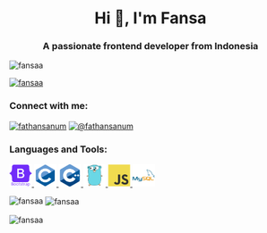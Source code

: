 <h1 align="center">Hi 👋, I'm Fansa</h1>
<h3 align="center">A passionate frontend developer from Indonesia</h3>

<p align="left"> <img src="https://komarev.com/ghpvc/?username=fansaa&label=Profile%20views&color=0e75b6&style=flat" alt="fansaa" /> </p>

<p align="left"> <a href="https://github.com/ryo-ma/github-profile-trophy"><img src="https://github-profile-trophy.vercel.app/?username=fansaa" alt="fansaa" /></a> </p>

<h3 align="left">Connect with me:</h3>
<p align="left">
<a href="https://linkedin.com/in/fathansanum" target="blank"><img align="center" src="https://raw.githubusercontent.com/rahuldkjain/github-profile-readme-generator/master/src/images/icons/Social/linked-in-alt.svg" alt="fathansanum" height="30" width="40" /></a>
<a href="https://instagram.com/@fathansanum" target="blank"><img align="center" src="https://raw.githubusercontent.com/rahuldkjain/github-profile-readme-generator/master/src/images/icons/Social/instagram.svg" alt="@fathansanum" height="30" width="40" /></a>
</p>

<h3 align="left">Languages and Tools:</h3>
<p align="left"> <a href="https://getbootstrap.com" target="_blank" rel="noreferrer"> <img src="https://raw.githubusercontent.com/devicons/devicon/master/icons/bootstrap/bootstrap-plain-wordmark.svg" alt="bootstrap" width="40" height="40"/> </a> <a href="https://www.cprogramming.com/" target="_blank" rel="noreferrer"> <img src="https://raw.githubusercontent.com/devicons/devicon/master/icons/c/c-original.svg" alt="c" width="40" height="40"/> </a> <a href="https://www.w3schools.com/cpp/" target="_blank" rel="noreferrer"> <img src="https://raw.githubusercontent.com/devicons/devicon/master/icons/cplusplus/cplusplus-original.svg" alt="cplusplus" width="40" height="40"/> </a> <a href="https://golang.org" target="_blank" rel="noreferrer"> <img src="https://raw.githubusercontent.com/devicons/devicon/master/icons/go/go-original.svg" alt="go" width="40" height="40"/> </a> <a href="https://developer.mozilla.org/en-US/docs/Web/JavaScript" target="_blank" rel="noreferrer"> <img src="https://raw.githubusercontent.com/devicons/devicon/master/icons/javascript/javascript-original.svg" alt="javascript" width="40" height="40"/> </a> <a href="https://www.mysql.com/" target="_blank" rel="noreferrer"> <img src="https://raw.githubusercontent.com/devicons/devicon/master/icons/mysql/mysql-original-wordmark.svg" alt="mysql" width="40" height="40"/> </a> </p>

<p><img align="left" src="https://github-readme-stats.vercel.app/api/top-langs?username=fansaa&show_icons=true&locale=en&layout=compact" alt="fansaa" /></p>

<p>&nbsp;<img align="center" src="https://github-readme-stats.vercel.app/api?username=fansaa&show_icons=true&locale=en" alt="fansaa" /></p>

<p><img align="center" src="https://github-readme-streak-stats.herokuapp.com/?user=fansaa&" alt="fansaa" /></p>

